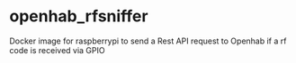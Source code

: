 # openhab_rfsniffer
Docker image for raspberrypi to send a Rest API request to Openhab if a rf code is received via GPIO
